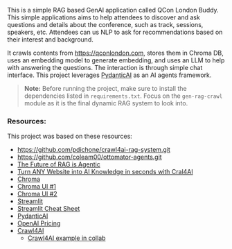 <!-- @format -->
This is a simple RAG based GenAI application called QCon London Buddy. This simple applications aims to help attendees to discover and ask questions and details about the conference, such as track, sessions, speakers, etc.  Attendees can us NLP to ask for recommendations based on their interest and background.

It crawls contents from https://qconlondon.com, stores them in Chroma DB, uses an embedding model to generate embedding, and uses an LLM to help with answering the questions.  The interaction is through simple chat interface.  This project leverages [PydanticAI](https://ai.pydantic.dev/agents/) as an AI agents framework.

> **Note:** Before running the project, make sure to install the dependencies listed in `requirements.txt`. Focus on the `gen-rag-crawl` module as it is the final dynamic RAG system to look into.


### Resources:
This project was based on these resources:
* https://github.com/pdichone/crawl4ai-rag-system.git
* https://github.com/coleam00/ottomator-agents.git
* [The Future of RAG is Agentic](https://www.youtube.com/watch?v=_R-ff4ZMLC8)
* [Turn ANY Website into AI Knowledge in seconds with Cral4AI](https://www.youtube.com/watch?v=RNlo21BQ68E)
* [Chroma](https://docs.trychroma.com/docs/overview/introduction)
* [Chroma UI #1](https://github.com/thakkaryash94/chroma-ui)
* [Chroma UI #2](https://github.com/thakkaryash94/chroma-ui)
* [Streamlit](https://docs.streamlit.io/)
* [Streamlit Cheat Sheet](https://cheat-sheet.streamlit.app/)
* [PydanticAI](https://ai.pydantic.dev/agents/)
* [OpenAI Pricing](https://openai.com/api/pricing/)
* [Crawl4AI](https://docs.crawl4ai.com/core/page-interaction/)
  * [Crawl4AI example in collab](https://colab.research.google.com/drive/1SgRPrByQLzjRfwoRNq1wSGE9nYY_EE8C?usp=sharing#scrollTo=003376f3)   
